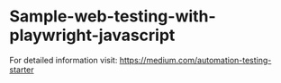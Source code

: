 # Sample-web-testing-with-playwright-javascript

For detailed information visit: https://medium.com/automation-testing-starter
